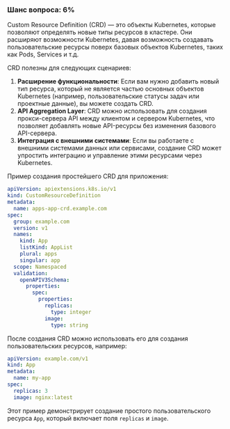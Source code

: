 ### Шанс вопроса: 6%

Custom Resource Definition (CRD) — это объекты Kubernetes, которые позволяют определять новые типы ресурсов в кластере. Они расширяют возможности Kubernetes, давая возможность создавать пользовательские ресурсы поверх базовых объектов Kubernetes, таких как Pods, Services и т.д.

CRD полезны для следующих сценариев:
1. **Расширение функциональности**: Если вам нужно добавить новый тип ресурса, который не является частью основных объектов Kubernetes (например, пользовательские статусы задач или проектные данные), вы можете создать CRD.
2. **API Aggregation Layer**: CRD можно использовать для создания прокси-сервера API между клиентом и сервером Kubernetes, что позволяет добавлять новые API-ресурсы без изменения базового API-сервера.
3. **Интеграция с внешними системами**: Если вы работаете с внешними системами данных или сервисами, создание CRD может упростить интеграцию и управление этими ресурсами через Kubernetes.

Пример создания простейшего CRD для приложения:
```yaml
apiVersion: apiextensions.k8s.io/v1
kind: CustomResourceDefinition
metadata:
  name: apps-app-crd.example.com
spec:
  group: example.com
  version: v1
  names:
    kind: App
    listKind: AppList
    plural: apps
    singular: app
  scope: Namespaced
  validation:
    openAPIV3Schema:
      properties:
        spec:
          properties:
            replicas:
              type: integer
            image:
              type: string
```

После создания CRD можно использовать его для создания пользовательских ресурсов, например:
```yaml
apiVersion: example.com/v1
kind: App
metadata:
  name: my-app
spec:
  replicas: 3
  image: nginx:latest
```

Этот пример демонстрирует создание простого пользовательского ресурса `App`, который включает поля `replicas` и `image`.